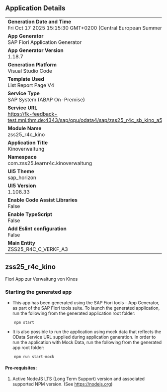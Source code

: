 ## Application Details
|               |
| ------------- |
|**Generation Date and Time**<br>Fri Oct 17 2025 15:15:30 GMT+0200 (Central European Summer Time)|
|**App Generator**<br>SAP Fiori Application Generator|
|**App Generator Version**<br>1.18.7|
|**Generation Platform**<br>Visual Studio Code|
|**Template Used**<br>List Report Page V4|
|**Service Type**<br>SAP System (ABAP On-Premise)|
|**Service URL**<br>https://fk-feedback-test.mni.thm.de:4343/sap/opu/odata4/sap/zss25_r4c_sb_kino_a5/srvd/sap/zss25_r4c_sd_kino_a4/0001/|
|**Module Name**<br>zss25_r4c_kino|
|**Application Title**<br>Kinoverwaltung|
|**Namespace**<br>com.zss25.learnr4c.kinoverwaltung|
|**UI5 Theme**<br>sap_horizon|
|**UI5 Version**<br>1.108.33|
|**Enable Code Assist Libraries**<br>False|
|**Enable TypeScript**<br>False|
|**Add Eslint configuration**<br>False|
|**Main Entity**<br>ZSS25_R4C_C_VERKF_A3|

## zss25_r4c_kino

Fiori App zur Verwaltung von Kinos

### Starting the generated app

-   This app has been generated using the SAP Fiori tools - App Generator, as part of the SAP Fiori tools suite.  To launch the generated application, run the following from the generated application root folder:

```
    npm start
```

- It is also possible to run the application using mock data that reflects the OData Service URL supplied during application generation.  In order to run the application with Mock Data, run the following from the generated app root folder:

```
    npm run start-mock
```

#### Pre-requisites:

1. Active NodeJS LTS (Long Term Support) version and associated supported NPM version.  (See https://nodejs.org)


